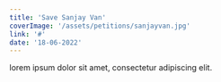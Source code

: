 ```yaml
---
title: 'Save Sanjay Van'
coverImage: '/assets/petitions/sanjayvan.jpg'
link: '#'
date: '18-06-2022'
---
```


lorem ipsum dolor sit amet, consectetur adipiscing elit.
